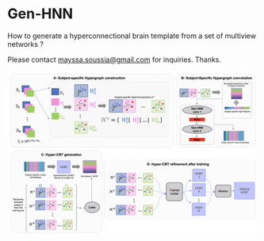 # Gen-HNN
How to generate a hyperconnectional brain template from a set of multiview networks ?

Please contact mayssa.soussia@gmail.com for inquiries. Thanks.


![Main Figure](Main_Figure.png)
